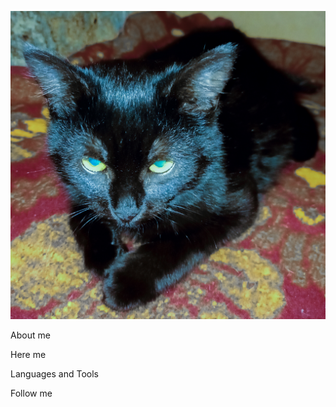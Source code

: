 [![Header](https://github.com/KostiantynHorda/kostiantynhorda/blob/master/assets/header.jpg)](https://github.com/KostiantynHorda)

About me

Here me

Languages and Tools

Follow me